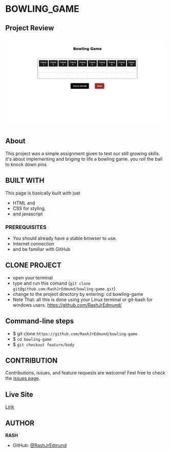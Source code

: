 # BOWLING_GAME

## Project Review
![home page](assets/images/overview.png)

## About
This project was a simple assignment given to test our still growing skills. it's about implementing and briging to life a bowling game.
you roll the ball to knock down pins

## BUILT WITH
This page is basically built with just
* HTML and
* CSS for styling.
* and javascript

### PREREQUISITES
* You should already have a stable browser to use.
* Internet connection
* and be familiar with GitHub

## CLONE PROJECT
* open your terminal
* type and run this comand (`git clone git@github.com:RashJrEdmund/bowling-game.git`)
* change to the project directory by entering: cd bowling-game
* Note That: all this is done using your Linux terminal or git-bash for windows users.
https://github.com/RashJrEdmund/
## Command-line steps

- $ git clone `https://github.com/RashJrEdmund/bowling-game`
- $ `cd bowling-game`
- $ `git checkout feature/body`

## CONTRIBUTION
Contributions, issues, and feature requests are welcome!
Feel free to check the [issues page](https://github.com/RashJrEdmund/bowling-game/issues).

## Live Site

[Link](https://rashjredmund.github.io/bowling-game/)

## AUTHOR
**RASH**
- GitHub: [@RashJrEdmund](https://github.com/RashJrEdmund/bowling-game)

<!-- ## License
This project is [w3school](./LICENSE) licensed. This project was made by "RASH -->